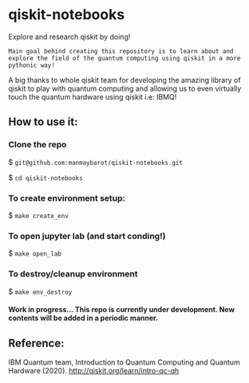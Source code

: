 # qiskit-notebooks
Explore and research qiskit by doing!

```Main goal behind creating this repository is to learn about and explore the field of the quantum computing using qiskit in a more pythonic way!```

A big thanks to whole qiskit team for developing the amazing library of qiskit to play with quantum computing and allowing us to even virtually touch the quantum hardware using qiskit i.e: IBMQ!


## How to use it:
### Clone the repo
$ `git@github.com:manmaybarot/qiskit-notebooks.git`

$ `cd qiskit-notebooks`

### To create environment setup:
$ `make create_env`

### To open jupyter lab (and start conding!)
$ `make open_lab`

### To destroy/cleanup environment
$ `make env_destroy`


#### Work in progress... This repo is currently under development. New contents will be added in a periodic manner.


## Reference:
IBM Quantum team, Introduction to Quantum Computing and Quantum Hardware (2020). http://qiskit.org/learn/intro-qc-qh
